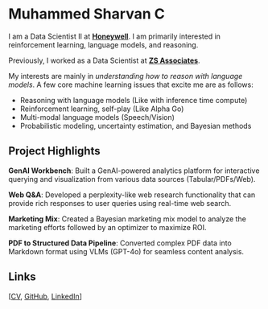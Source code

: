 # Muhammed Sharvan C

I am a Data Scientist II at **[Honeywell](https://www.honeywell.com/in/en)**. I am primarily interested in reinforcement learning, language models, and reasoning.

Previously, I worked as a Data Scientist at **[ZS Associates](https://www.zs.com/india)**.

My interests are mainly in  _understanding how to reason with language models_. A few core machine learning issues that excite me are as follows:

- Reasoning with language models (Like with inference time compute)
- Reinforcement learning, self-play (Like Alpha Go)
- Multi-modal language models (Speech/Vision)
- Probabilistic modeling, uncertainty estimation, and Bayesian methods

## Project Highlights

**GenAI Workbench**: Built a GenAI-powered analytics platform for interactive querying and visualization from various data sources (Tabular/PDFs/Web).

**Web Q&A**: Developed a perplexity-like web research functionality that can provide rich responses to user queries using real-time web search.

**Marketing Mix**: Created a Bayesian marketing mix model to analyze the marketing efforts followed by an optimizer to maximize ROI.

**PDF to Structured Data Pipeline**: Converted complex PDF data into Markdown format using VLMs (GPT-4o) for seamless content analysis.

## Links
[[CV](https://github.com/sharvanc/sharvanc.github.io/blob/main/files/CV.pdf),  [GitHub](https://github.com/sharvanc),  [LinkedIn](https://www.linkedin.com/in/sharvanc/)]
